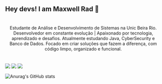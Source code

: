 ## Hey devs! I am Maxwell Rad 👋

#

<p align="center">Estudante de Análise e Desenvolvimento de Sistemas na Unic Beira Rio. Desenvolvedor em constante evolução | Apaixonado por tecnologia, aprendizado e desafios. Atualmente estudando Java, CyberSecurity e Banco de Dados. Focado em criar soluções que fazem a diferença, com código limpo, organizado e funcional.
  
#

<div> 
  <a href="https://instagram.com/maxwellrad_" target="_blank"><img src="https://img.shields.io/badge/-Instagram-%23E4405F?style=for-the-badge&logo=instagram&logoColor=white" target="_blank"></a>
  <a href = "mailto:nembermax739@gmail.com"><img src="https://img.shields.io/badge/-Gmail-%23333?style=for-the-badge&logo=gmail&logoColor=white" target="_blank"></a>
  <a href="https://www.linkedin.com/in/maxwell-rad-117755235" target="_blank"><img src="https://img.shields.io/badge/-LinkedIn-%230077B5?style=for-the-badge&logo=linkedin&logoColor=white" target="_blank"></a> 
  
</div>

![Anurag's GitHub stats](https://github-readme-stats.vercel.app/api?username=MaxwellRad&show_icons=true&theme=radical)

#

